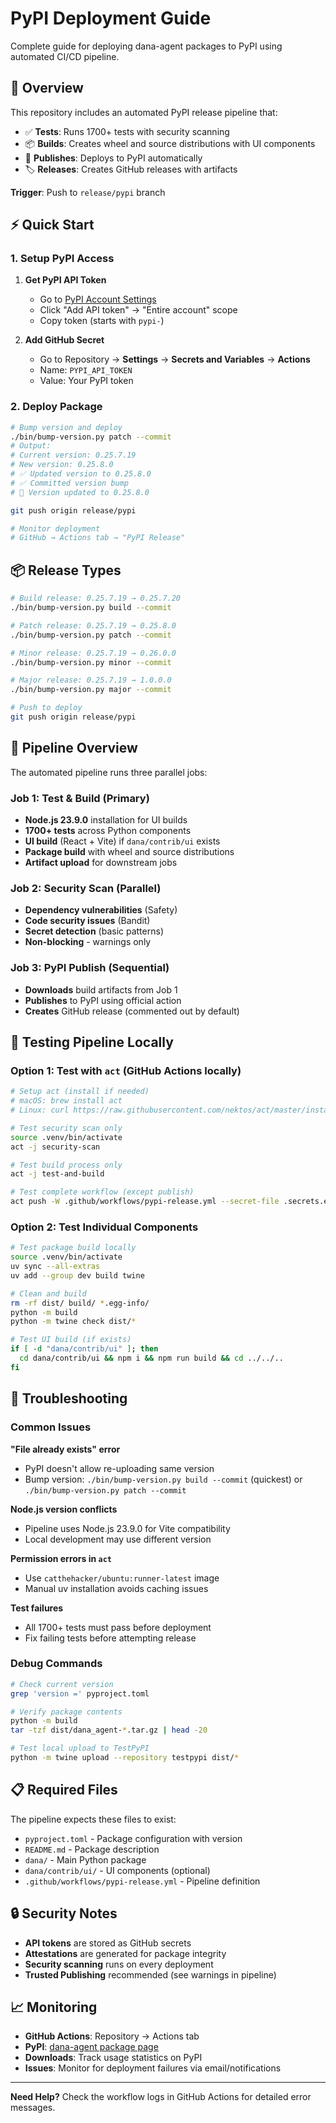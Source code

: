 # PyPI Deployment Guide

Complete guide for deploying dana-agent packages to PyPI using automated CI/CD pipeline.

## 🎯 Overview

This repository includes an automated PyPI release pipeline that:
- ✅ **Tests**: Runs 1700+ tests with security scanning
- 📦 **Builds**: Creates wheel and source distributions with UI components
- 🚀 **Publishes**: Deploys to PyPI automatically
- 🏷️ **Releases**: Creates GitHub releases with artifacts

**Trigger**: Push to `release/pypi` branch

## ⚡ Quick Start

### 1. Setup PyPI Access

1. **Get PyPI API Token**
   - Go to [PyPI Account Settings](https://pypi.org/manage/account/token/)
   - Click "Add API token" → "Entire account" scope
   - Copy token (starts with `pypi-`)

2. **Add GitHub Secret**
   - Go to Repository → **Settings** → **Secrets and Variables** → **Actions**
   - Name: `PYPI_API_TOKEN`
   - Value: Your PyPI token

### 2. Deploy Package

```bash
# Bump version and deploy
./bin/bump-version.py patch --commit
# Output:
# Current version: 0.25.7.19
# New version: 0.25.8.0
# ✅ Updated version to 0.25.8.0
# ✅ Committed version bump
# 🎉 Version updated to 0.25.8.0

git push origin release/pypi

# Monitor deployment
# GitHub → Actions tab → "PyPI Release"
```

## 📦 Release Types

```bash
# Build release: 0.25.7.19 → 0.25.7.20
./bin/bump-version.py build --commit

# Patch release: 0.25.7.19 → 0.25.8.0
./bin/bump-version.py patch --commit

# Minor release: 0.25.7.19 → 0.26.0.0  
./bin/bump-version.py minor --commit

# Major release: 0.25.7.19 → 1.0.0.0
./bin/bump-version.py major --commit

# Push to deploy
git push origin release/pypi
```

## 🔧 Pipeline Overview

The automated pipeline runs three parallel jobs:

### Job 1: Test & Build (Primary)
- **Node.js 23.9.0** installation for UI builds
- **1700+ tests** across Python components
- **UI build** (React + Vite) if `dana/contrib/ui` exists
- **Package build** with wheel and source distributions
- **Artifact upload** for downstream jobs

### Job 2: Security Scan (Parallel)
- **Dependency vulnerabilities** (Safety)
- **Code security issues** (Bandit) 
- **Secret detection** (basic patterns)
- **Non-blocking** - warnings only

### Job 3: PyPI Publish (Sequential)
- **Downloads** build artifacts from Job 1
- **Publishes** to PyPI using official action
- **Creates** GitHub release (commented out by default)

## 🧪 Testing Pipeline Locally

### Option 1: Test with `act` (GitHub Actions locally)

```bash
# Setup act (install if needed)
# macOS: brew install act
# Linux: curl https://raw.githubusercontent.com/nektos/act/master/install.sh | bash

# Test security scan only
source .venv/bin/activate
act -j security-scan

# Test build process only
act -j test-and-build

# Test complete workflow (except publish)
act push -W .github/workflows/pypi-release.yml --secret-file .secrets.example
```

### Option 2: Test Individual Components

```bash
# Test package build locally
source .venv/bin/activate
uv sync --all-extras
uv add --group dev build twine

# Clean and build
rm -rf dist/ build/ *.egg-info/
python -m build
python -m twine check dist/*

# Test UI build (if exists)
if [ -d "dana/contrib/ui" ]; then
  cd dana/contrib/ui && npm i && npm run build && cd ../../..
fi
```

## 🚨 Troubleshooting

### Common Issues

**"File already exists" error**
- PyPI doesn't allow re-uploading same version
- Bump version: `./bin/bump-version.py build --commit` (quickest) or `./bin/bump-version.py patch --commit`

**Node.js version conflicts**
- Pipeline uses Node.js 23.9.0 for Vite compatibility
- Local development may use different version

**Permission errors in `act`**
- Use `catthehacker/ubuntu:runner-latest` image
- Manual uv installation avoids caching issues

**Test failures**
- All 1700+ tests must pass before deployment
- Fix failing tests before attempting release

### Debug Commands

```bash
# Check current version
grep 'version =' pyproject.toml

# Verify package contents
python -m build
tar -tzf dist/dana_agent-*.tar.gz | head -20

# Test local upload to TestPyPI
python -m twine upload --repository testpypi dist/*
```

## 📋 Required Files

The pipeline expects these files to exist:

- `pyproject.toml` - Package configuration with version
- `README.md` - Package description
- `dana/` - Main Python package
- `dana/contrib/ui/` - UI components (optional)
- `.github/workflows/pypi-release.yml` - Pipeline definition

## 🔒 Security Notes

- **API tokens** are stored as GitHub secrets
- **Attestations** are generated for package integrity
- **Security scanning** runs on every deployment
- **Trusted Publishing** recommended (see warnings in pipeline)

## 📈 Monitoring

- **GitHub Actions**: Repository → Actions tab
- **PyPI**: [dana-agent package page](https://pypi.org/project/dana-agent/)
- **Downloads**: Track usage statistics on PyPI
- **Issues**: Monitor for deployment failures via email/notifications

---

**Need Help?** Check the workflow logs in GitHub Actions for detailed error messages. 